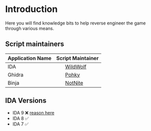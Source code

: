 # Introduction
Here you will find knowledge bits to help reverse engineer the game through various means.

## Script maintainers
| Application Name | Script Maintainer                                                            |
| ---------------- | ---------------------------------------------------------------------------- |
| IDA              | <img id="img-wildwolf" width="24" /> [WildWolf](https://github.com/wolfcomp) |
| Ghidra           | <img id="img-pohky" width="24" /> [Pohky](https://github.com/pohky)          |
| Binja            | <img id="img-notnite" width="24" /> [NotNite](https://github.com/NotNite)    |

## IDA Versions
- IDA 9 :x: [reason here](https://github.com/aers/FFXIVClientStructs/issues/1235)
- IDA 8 :white_check_mark:
- IDA 7 :white_check_mark:


<script>
(function(){
    fetch("https://api.github.com/users/wolfcomp").then(res => res.json()).then(ret => {
        document.querySelector("#img-wildwolf").src = ret.avatar_url;
    });
    fetch("https://api.github.com/users/pohky").then(res => res.json()).then(ret => {
        document.querySelector("#img-pohky").src = ret.avatar_url;
    });
    fetch("https://api.github.com/users/notnite").then(res => res.json()).then(ret => {
        document.querySelector("#img-notnite").src = ret.avatar_url;
    });
})()
</script>